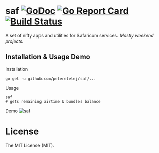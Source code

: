 # saf [![GoDoc](http://img.shields.io/badge/go-documentation-blue.svg?style=flat)](https://godoc.org/github.com/peteretelej/saf) [![Go Report Card](https://goreportcard.com/badge/github.com/peteretelej/saf)](https://goreportcard.com/report/github.com/peteretelej/saf) [![Build Status](https://img.shields.io/travis/peteretelej/saf.svg?style=flat)](https://travis-ci.org/peteretelej/saf)

A set of nifty apps and utilities for Safaricom services. _Mostly weekend projects._

## Installation & Usage Demo
Installation
```
go get -u github.com/peteretelej/saf/...
```

Usage 
```
saf
# gets remaining airtime & bundles balance 
```

Demo
![saf](https://cloud.githubusercontent.com/assets/2271973/26755687/61c80d38-489b-11e7-8a02-ec6c8c58fcbb.gif)



# License
The MIT License (MIT).
